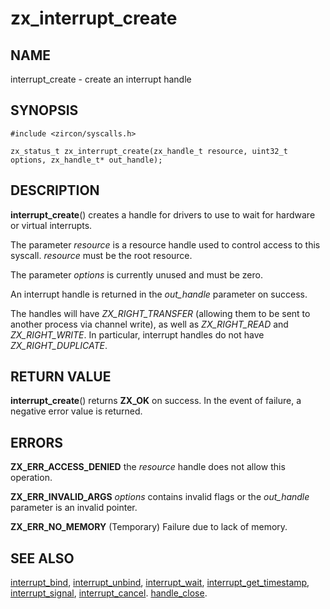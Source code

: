 # zx_interrupt_create

## NAME

interrupt_create - create an interrupt handle

## SYNOPSIS

```
#include <zircon/syscalls.h>

zx_status_t zx_interrupt_create(zx_handle_t resource, uint32_t options, zx_handle_t* out_handle);

```

## DESCRIPTION

**interrupt_create**() creates a handle for drivers to use to wait for
hardware or virtual interrupts.

The parameter *resource* is a resource handle used to control access to this
syscall. *resource* must be the root resource.

The parameter *options* is currently unused and must be zero.

An interrupt handle is returned in the *out_handle* parameter on success.

The handles will have *ZX_RIGHT_TRANSFER* (allowing them to be sent
to another process via channel write), as well as *ZX_RIGHT_READ* and *ZX_RIGHT_WRITE*.
In particular, interrupt handles do not have *ZX_RIGHT_DUPLICATE*.

## RETURN VALUE

**interrupt_create**() returns **ZX_OK** on success. In the event
of failure, a negative error value is returned.

## ERRORS

**ZX_ERR_ACCESS_DENIED** the *resource* handle does not allow this operation.

**ZX_ERR_INVALID_ARGS** *options* contains invalid flags or the *out_handle*
parameter is an invalid pointer.

**ZX_ERR_NO_MEMORY**  (Temporary) Failure due to lack of memory.

## SEE ALSO

[interrupt_bind](interrupt_bind.md),
[interrupt_unbind](interrupt_unbind.md),
[interrupt_wait](interrupt_wait.md),
[interrupt_get_timestamp](interrupt_get_timestamp.md),
[interrupt_signal](interrupt_signal.md),
[interrupt_cancel](interrupt_cancel.md).
[handle_close](handle_close.md).
